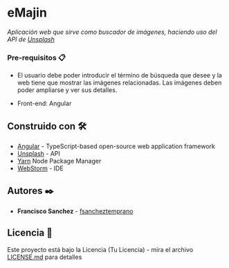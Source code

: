 # eMajin

_Aplicación web que sirve como buscador de imágenes, haciendo uso del API de [Unsplash](https://unsplash.com/)_

### Pre-requisitos 📋

- El usuario debe poder introducir el término de búsqueda que desee y la web tiene que mostrar las imágenes relacionadas. Las imágenes deben poder ampliarse y ver sus detalles.

- Front-end: Angular

## Construido con 🛠️

* [Angular](https://angular.io/) - TypeScript-based open-source web application framework 
* [Unsplash](https://unsplash.com/) - API
* [Yarn](https://yarnpkg.com/) Node Package Manager
* [WebStorm](https://www.jetbrains.com/webstorm/) - IDE

## Autores ✒️

* **Francisco Sanchez** - [fsancheztemprano](https://github.com/fsancheztemprano)

## Licencia 📄

Este proyecto está bajo la Licencia (Tu Licencia) - mira el archivo [LICENSE.md](LICENSE.md) para detalles
